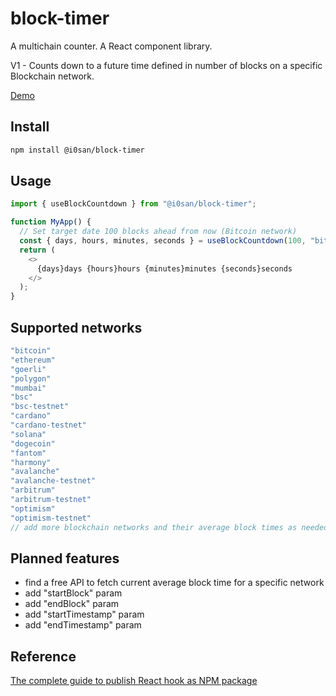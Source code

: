# block-timer

A multichain counter. A React component library.

V1 - Counts down to a future time defined in number of blocks on a specific Blockchain network.

[Demo](https://codesandbox.io/s/i0san-block-timer-zjqvjg)

## Install

```bash
npm install @i0san/block-timer
```

## Usage

```js
import { useBlockCountdown } from "@i0san/block-timer";

function MyApp() {
  // Set target date 100 blocks ahead from now (Bitcoin network)
  const { days, hours, minutes, seconds } = useBlockCountdown(100, "bitcoin");
  return (
    <>
      {days}days {hours}hours {minutes}minutes {seconds}seconds
    </>
  );
}
```

## Supported networks

```js
"bitcoin"
"ethereum"
"goerli"
"polygon"
"mumbai"
"bsc"
"bsc-testnet"
"cardano"
"cardano-testnet"
"solana"
"dogecoin"
"fantom"
"harmony"
"avalanche"
"avalanche-testnet"
"arbitrum"
"arbitrum-testnet"
"optimism"
"optimism-testnet"
// add more blockchain networks and their average block times as needed
```

## Planned features
- find a free API to fetch current average block time for a specific network
- add "startBlock" param
- add "endBlock" param
- add "startTimestamp" param
- add "endTimestamp" param

## Reference
[The complete guide to publish React hook as NPM package](https://igorluczko.medium.com/the-complete-guide-to-publish-react-hook-as-npm-package-880049829e89)